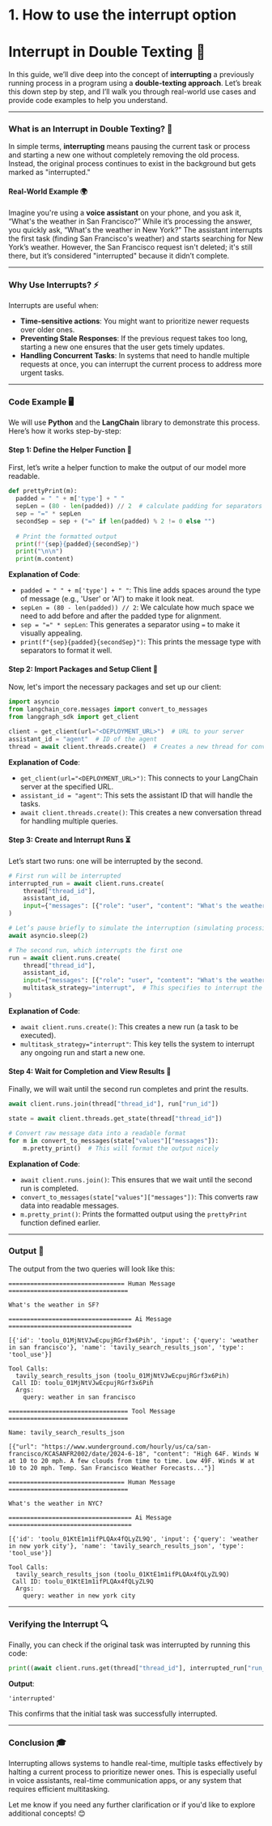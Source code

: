# 1. How to use the interrupt option

# Interrupt in Double Texting 🛑

In this guide, we’ll dive deep into the concept of **interrupting** a previously running process in a program using a **double-texting approach**. Let’s break this down step by step, and I’ll walk you through real-world use cases and provide code examples to help you understand.

---

### What is an Interrupt in Double Texting? 🤔

In simple terms, **interrupting** means pausing the current task or process and starting a new one without completely removing the old process. Instead, the original process continues to exist in the background but gets marked as "interrupted."

#### Real-World Example 🌍

Imagine you're using a **voice assistant** on your phone, and you ask it, “What's the weather in San Francisco?” While it’s processing the answer, you quickly ask, “What's the weather in New York?” The assistant interrupts the first task (finding San Francisco's weather) and starts searching for New York’s weather. However, the San Francisco request isn't deleted; it's still there, but it’s considered "interrupted" because it didn’t complete.

---

### Why Use Interrupts? ⚡

Interrupts are useful when:

- **Time-sensitive actions**: You might want to prioritize newer requests over older ones.
- **Preventing Stale Responses**: If the previous request takes too long, starting a new one ensures that the user gets timely updates.
- **Handling Concurrent Tasks**: In systems that need to handle multiple requests at once, you can interrupt the current process to address more urgent tasks.

---

### Code Example 🖥️

We will use **Python** and the **LangChain** library to demonstrate this process. Here’s how it works step-by-step:

#### Step 1: Define the Helper Function 🎯

First, let’s write a helper function to make the output of our model more readable.

```python
def prettyPrint(m):
  padded = " " + m['type'] + " "
  sepLen = (80 - len(padded)) // 2  # calculate padding for separators
  sep = "=" * sepLen
  secondSep = sep + ("=" if len(padded) % 2 != 0 else "")
  
  # Print the formatted output
  print(f"{sep}{padded}{secondSep}")
  print("\n\n")
  print(m.content)
```

**Explanation of Code**:

- `padded = " " + m['type'] + " "`: This line adds spaces around the type of message (e.g., 'User' or 'AI') to make it look neat.
- `sepLen = (80 - len(padded)) // 2`: We calculate how much space we need to add before and after the padded type for alignment.
- `sep = "=" * sepLen`: This generates a separator using `=` to make it visually appealing.
- `print(f"{sep}{padded}{secondSep}")`: This prints the message type with separators to format it well.

#### Step 2: Import Packages and Setup Client 🔧

Now, let's import the necessary packages and set up our client:

```python
import asyncio
from langchain_core.messages import convert_to_messages
from langgraph_sdk import get_client

client = get_client(url="<DEPLOYMENT_URL>")  # URL to your server
assistant_id = "agent"  # ID of the agent
thread = await client.threads.create()  # Creates a new thread for conversation
```

**Explanation of Code**:

- `get_client(url="<DEPLOYMENT_URL>")`: This connects to your LangChain server at the specified URL.
- `assistant_id = "agent"`: This sets the assistant ID that will handle the tasks.
- `await client.threads.create()`: This creates a new conversation thread for handling multiple queries.

#### Step 3: Create and Interrupt Runs ⏳

Let’s start two runs: one will be interrupted by the second.

```python
# First run will be interrupted
interrupted_run = await client.runs.create(
    thread["thread_id"],
    assistant_id,
    input={"messages": [{"role": "user", "content": "What's the weather in SF?"}]},
)

# Let’s pause briefly to simulate the interruption (simulating processing delay)
await asyncio.sleep(2)

# The second run, which interrupts the first one
run = await client.runs.create(
    thread["thread_id"],
    assistant_id,
    input={"messages": [{"role": "user", "content": "What's the weather in NYC?"}]},
    multitask_strategy="interrupt",  # This specifies to interrupt the first task
)
```

**Explanation of Code**:

- `await client.runs.create()`: This creates a new run (a task to be executed).
- `multitask_strategy="interrupt"`: This key tells the system to interrupt any ongoing run and start a new one.

#### Step 4: Wait for Completion and View Results 👀

Finally, we will wait until the second run completes and print the results.

```python
await client.runs.join(thread["thread_id"], run["run_id"])

state = await client.threads.get_state(thread["thread_id"])

# Convert raw message data into a readable format
for m in convert_to_messages(state["values"]["messages"]):
    m.pretty_print()  # This will format the output nicely
```

**Explanation of Code**:

- `await client.runs.join()`: This ensures that we wait until the second run is completed.
- `convert_to_messages(state["values"]["messages"])`: This converts raw data into readable messages.
- `m.pretty_print()`: Prints the formatted output using the `prettyPrint` function defined earlier.

---

### Output 🌟

The output from the two queries will look like this:

```
================================ Human Message =================================

What's the weather in SF?

================================== Ai Message ==================================

[{'id': 'toolu_01MjNtVJwEcpujRGrf3x6Pih', 'input': {'query': 'weather in san francisco'}, 'name': 'tavily_search_results_json', 'type': 'tool_use'}]

Tool Calls:
  tavily_search_results_json (toolu_01MjNtVJwEcpujRGrf3x6Pih)
 Call ID: toolu_01MjNtVJwEcpujRGrf3x6Pih
  Args:
    query: weather in san francisco

================================= Tool Message =================================

Name: tavily_search_results_json

[{"url": "https://www.wunderground.com/hourly/us/ca/san-francisco/KCASANFR2002/date/2024-6-18", "content": "High 64F. Winds W at 10 to 20 mph. A few clouds from time to time. Low 49F. Winds W at 10 to 20 mph. Temp. San Francisco Weather Forecasts..."}]

================================ Human Message =================================

What's the weather in NYC?

================================== Ai Message ==================================

[{'id': 'toolu_01KtE1m1ifPLQAx4fQLyZL9Q', 'input': {'query': 'weather in new york city'}, 'name': 'tavily_search_results_json', 'type': 'tool_use'}]

Tool Calls:
  tavily_search_results_json (toolu_01KtE1m1ifPLQAx4fQLyZL9Q)
 Call ID: toolu_01KtE1m1ifPLQAx4fQLyZL9Q
  Args:
    query: weather in new york city
```

---

### Verifying the Interrupt 🔍

Finally, you can check if the original task was interrupted by running this code:

```python
print((await client.runs.get(thread["thread_id"], interrupted_run["run_id"]))["status"])
```

**Output**:

```
'interrupted'
```

This confirms that the initial task was successfully interrupted.

---

### Conclusion 🎓

Interrupting allows systems to handle real-time, multiple tasks effectively by halting a current process to prioritize newer ones. This is especially useful in voice assistants, real-time communication apps, or any system that requires efficient multitasking.

Let me know if you need any further clarification or if you'd like to explore additional concepts! 😊